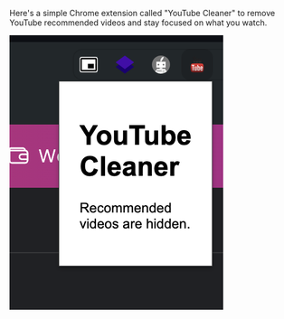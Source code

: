 Here's a simple Chrome extension called "YouTube Cleaner" to remove YouTube recommended videos and stay focused on what you watch.

![alt text](https://github.com/ashwinmenghar/youtube-cleaner-extension/blob/main/image.png?raw=true)
